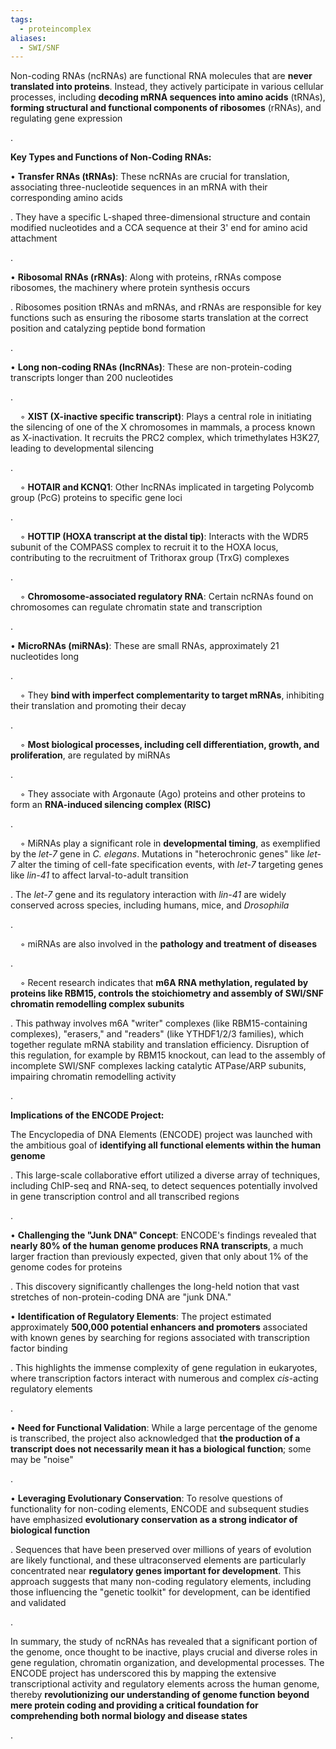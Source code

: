 ```yaml
---
tags:
  - proteincomplex
aliases:
  - SWI/SNF
---
```

Non-coding RNAs (ncRNAs) are functional RNA molecules that are **never translated into proteins**. Instead, they actively participate in various cellular processes, including **decoding mRNA sequences into amino acids** (tRNAs), **forming structural and functional components of ribosomes** (rRNAs), and regulating gene expression

.

**Key Types and Functions of Non-Coding RNAs:**

• **Transfer RNAs (tRNAs)**: These ncRNAs are crucial for translation, associating three-nucleotide sequences in an mRNA with their corresponding amino acids

. They have a specific L-shaped three-dimensional structure and contain modified nucleotides and a CCA sequence at their 3' end for amino acid attachment

.

• **Ribosomal RNAs (rRNAs)**: Along with proteins, rRNAs compose ribosomes, the machinery where protein synthesis occurs

. Ribosomes position tRNAs and mRNAs, and rRNAs are responsible for key functions such as ensuring the ribosome starts translation at the correct position and catalyzing peptide bond formation

.

• **Long non-coding RNAs (lncRNAs)**: These are non-protein-coding transcripts longer than 200 nucleotides

.

    ◦ **XIST (X-inactive specific transcript)**: Plays a central role in initiating the silencing of one of the X chromosomes in mammals, a process known as X-inactivation. It recruits the PRC2 complex, which trimethylates H3K27, leading to developmental silencing

.

    ◦ **HOTAIR and KCNQ1**: Other lncRNAs implicated in targeting Polycomb group (PcG) proteins to specific gene loci

.

    ◦ **HOTTIP (HOXA transcript at the distal tip)**: Interacts with the WDR5 subunit of the COMPASS complex to recruit it to the HOXA locus, contributing to the recruitment of Trithorax group (TrxG) complexes

.

    ◦ **Chromosome-associated regulatory RNA**: Certain ncRNAs found on chromosomes can regulate chromatin state and transcription

.

• **MicroRNAs (miRNAs)**: These are small RNAs, approximately 21 nucleotides long

.

    ◦ They **bind with imperfect complementarity to target mRNAs**, inhibiting their translation and promoting their decay

.

    ◦ **Most biological processes, including cell differentiation, growth, and proliferation**, are regulated by miRNAs

.

    ◦ They associate with Argonaute (Ago) proteins and other proteins to form an **RNA-induced silencing complex (RISC)**

.

    ◦ MiRNAs play a significant role in **developmental timing**, as exemplified by the _let-7_ gene in _C. elegans_. Mutations in "heterochronic genes" like _let-7_ alter the timing of cell-fate specification events, with _let-7_ targeting genes like _lin-41_ to affect larval-to-adult transition

. The _let-7_ gene and its regulatory interaction with _lin-41_ are widely conserved across species, including humans, mice, and _Drosophila_

.

    ◦ miRNAs are also involved in the **pathology and treatment of diseases**

.

    ◦ Recent research indicates that **m6A RNA methylation, regulated by proteins like RBM15, controls the stoichiometry and assembly of SWI/SNF chromatin remodelling complex subunits**

. This pathway involves m6A "writer" complexes (like RBM15-containing complexes), "erasers," and "readers" (like YTHDF1/2/3 families), which together regulate mRNA stability and translation efficiency. Disruption of this regulation, for example by RBM15 knockout, can lead to the assembly of incomplete SWI/SNF complexes lacking catalytic ATPase/ARP subunits, impairing chromatin remodelling activity

.

**Implications of the ENCODE Project:**

The Encyclopedia of DNA Elements (ENCODE) project was launched with the ambitious goal of **identifying all functional elements within the human genome**

. This large-scale collaborative effort utilized a diverse array of techniques, including ChIP-seq and RNA-seq, to detect sequences potentially involved in gene transcription control and all transcribed regions

.

• **Challenging the "Junk DNA" Concept**: ENCODE's findings revealed that **nearly 80% of the human genome produces RNA transcripts**, a much larger fraction than previously expected, given that only about 1% of the genome codes for proteins

. This discovery significantly challenges the long-held notion that vast stretches of non-protein-coding DNA are "junk DNA."

• **Identification of Regulatory Elements**: The project estimated approximately **500,000 potential enhancers and promoters** associated with known genes by searching for regions associated with transcription factor binding

. This highlights the immense complexity of gene regulation in eukaryotes, where transcription factors interact with numerous and complex _cis_-acting regulatory elements

.

• **Need for Functional Validation**: While a large percentage of the genome is transcribed, the project also acknowledged that **the production of a transcript does not necessarily mean it has a biological function**; some may be "noise"

.

• **Leveraging Evolutionary Conservation**: To resolve questions of functionality for non-coding elements, ENCODE and subsequent studies have emphasized **evolutionary conservation as a strong indicator of biological function**

. Sequences that have been preserved over millions of years of evolution are likely functional, and these ultraconserved elements are particularly concentrated near **regulatory genes important for development**. This approach suggests that many non-coding regulatory elements, including those influencing the "genetic toolkit" for development, can be identified and validated

.

In summary, the study of ncRNAs has revealed that a significant portion of the genome, once thought to be inactive, plays crucial and diverse roles in gene regulation, chromatin organization, and developmental processes. The ENCODE project has underscored this by mapping the extensive transcriptional activity and regulatory elements across the human genome, thereby **revolutionizing our understanding of genome function beyond mere protein coding and providing a critical foundation for comprehending both normal biology and disease states**

.